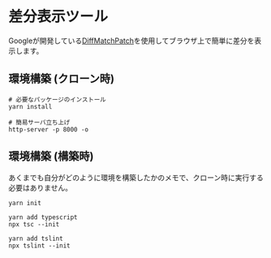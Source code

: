 # 差分表示ツール

Googleが開発している[DiffMatchPatch](https://github.com/google/diff-match-patch/tree/master/javascript)を使用してブラウザ上で簡単に差分を表示します。

## 環境構築 (クローン時)

```shell
# 必要なパッケージのインストール
yarn install

# 簡易サーバ立ち上げ
http-server -p 8000 -o
```

## 環境構築 (構築時)

あくまでも自分がどのように環境を構築したかのメモで、クローン時に実行する必要はありません。

```shell
yarn init

yarn add typescript
npx tsc --init

yarn add tslint
npx tslint --init
```
